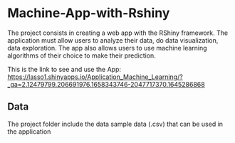 # Machine-App-with-Rshiny
The project consists in creating a web app with the RShiny framework. The application must allow users to analyze their data, do data visualization, data exploration. The app  also allows users to use machine learning algorithms of their choice to make their prediction.

This is the link to see and use the App:
https://lasso1.shinyapps.io/Application_Machine_Learning/?_ga=2.12479799.206691976.1658343746-2047717370.1645286868

## Data
The project folder include the data sample data (.csv) that can be used in the application
